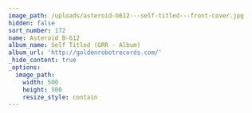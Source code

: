 ```yaml
---
image_path: /uploads/asteroid-b612---self-titled---front-cover.jpg
hidden: false
sort_number: 172
name: Asteroid B-612
album_name: Self Titled (GRR - Album)
album_url: 'http://goldenrobotrecords.com/'
_hide_content: true
_options:
  image_path:
    width: 500
    height: 500
    resize_style: contain
---
```


